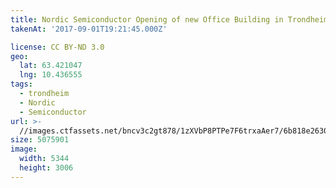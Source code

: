 ```yaml
---
title: Nordic Semiconductor Opening of new Office Building in Trondheim
takenAt: '2017-09-01T19:21:45.000Z'

license: CC BY-ND 3.0
geo:
  lat: 63.421047
  lng: 10.436555
tags:
  - trondheim
  - Nordic
  - Semiconductor
url: >-
  //images.ctfassets.net/bncv3c2gt878/1zXVbP8PTPe7F6trxaAer7/6b818e26306dc87ede78dbc59f46f4a6/nordic-semiconductor-opening-of-new-office-building-in-trondheim_36834775372_o
size: 5075901
image:
  width: 5344
  height: 3006
---
```

